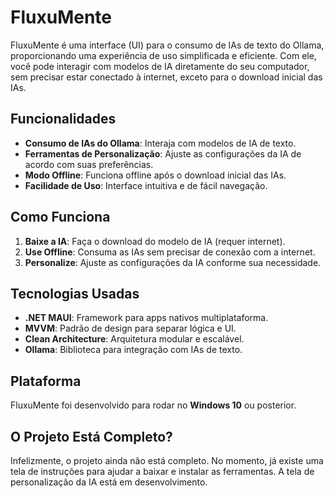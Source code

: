 # FluxuMente

FluxuMente é uma interface (UI) para o consumo de IAs de texto do Ollama, proporcionando uma experiência de uso simplificada e eficiente. Com ele, você pode interagir com modelos de IA diretamente do seu computador, sem precisar estar conectado à internet, exceto para o download inicial das IAs.

## Funcionalidades

- **Consumo de IAs do Ollama**: Interaja com modelos de IA de texto.
- **Ferramentas de Personalização**: Ajuste as configurações da IA de acordo com suas preferências.
- **Modo Offline**: Funciona offline após o download inicial das IAs.
- **Facilidade de Uso**: Interface intuitiva e de fácil navegação.

## Como Funciona

1. **Baixe a IA**: Faça o download do modelo de IA (requer internet).
2. **Use Offline**: Consuma as IAs sem precisar de conexão com a internet.
3. **Personalize**: Ajuste as configurações da IA conforme sua necessidade.

## Tecnologias Usadas

- **.NET MAUI**: Framework para apps nativos multiplataforma.
- **MVVM**: Padrão de design para separar lógica e UI.
- **Clean Architecture**: Arquitetura modular e escalável.
- **Ollama**: Biblioteca para integração com IAs de texto.

## Plataforma

FluxuMente foi desenvolvido para rodar no **Windows 10** ou posterior.

## O Projeto Está Completo?

Infelizmente, o projeto ainda não está completo. No momento, já existe uma tela de instruções para ajudar a baixar e instalar as ferramentas. A tela de personalização da IA está em desenvolvimento.
